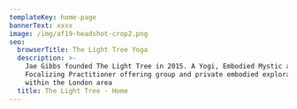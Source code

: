 ```yaml
---
templateKey: home-page
bannerText: xxxx
image: /img/af19-headshot-crop2.png
seo:
  browserTitle: The Light Tree Yoga
  description: >-
    Jae Gibbs founded The Light Tree in 2015. A Yogi, Embodied Mystic and
    Focalizing Practitioner offering group and private embodied explorations
    within the London area
  title: The Light Tree - Home
---
```


